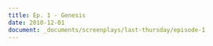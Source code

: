```yaml
---
title: Ep. 1 - Genesis
date: 2010-12-01
document: _documents/screenplays/last-thursday/episode-1
---
```

